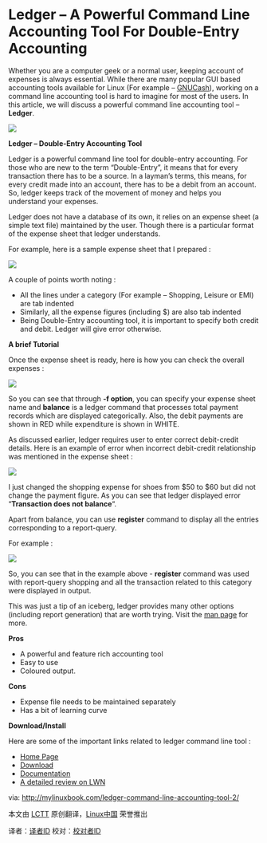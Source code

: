 Ledger – A Powerful Command Line Accounting Tool For Double-Entry Accounting
==========
Whether you are a computer geek or a normal user, keeping account of expenses is always essential. While there are many popular GUI based accounting tools available for Linux (For example – [GNUCash][1]), working on a command line accounting tool is hard to imagine for most of the users. In this article, we will discuss a powerful command line accounting tool – **Ledger**.

![](http://mylinuxbook.com/wp-content/uploads/2013/09/ledger-main.png)

**Ledger – Double-Entry Accounting Tool**

Ledger is a powerful command line tool for double-entry accounting. For those who are new to the term “Double-Entry”, it means that for every transaction there has to be a source. In a layman’s terms, this means, for every credit made into an account, there has to be a debit from an account. So, ledger keeps track of the movement of money and helps you understand your expenses.

Ledger does not have a database of its own, it relies on an expense sheet (a simple text file) maintained by the user. Though there is a particular format of the expense sheet that ledger understands.

For example, here is a sample expense sheet that I prepared :

![](http://mylinuxbook.com/wp-content/uploads/2013/09/ledger-11.png)

A couple of points worth noting :

- All the lines under a category (For example – Shopping, Leisure or EMI) are tab indented
- Similarly, all the expense figures (including $) are also tab indented
- Being Double-Entry accounting tool, it is important to specify both credit and debit. Ledger will give error otherwise.

**A brief Tutorial**

Once the expense sheet is ready, here is how you can check the overall expenses :

![](http://mylinuxbook.com/wp-content/uploads/2013/09/ledger-2.png)

So you can see that through **-f option**, you can specify your expense sheet name and **balance** is a ledger command that processes total payment records which are displayed categorically. Also, the debit payments are shown in RED while expenditure is shown in WHITE.

As discussed earlier, ledger requires user to enter correct debit-credit details. Here is an example of error when incorrect debit-credit relationship was mentioned in the expense sheet :

![](http://mylinuxbook.com/wp-content/uploads/2013/09/ledger-3.png)

I just changed the shopping expense for shoes from $50 to $60 but did not change the payment figure. As you can see that ledger displayed error “**Transaction does not balance**“.

Apart from balance, you can use **register** command to display all the entries corresponding to a report-query.

For example :

![](http://mylinuxbook.com/wp-content/uploads/2013/09/ledger-4.png)

So, you can see that in the example above -  **register** command was used with report-query shopping and all the transaction related to this category were displayed in output.

This was just a tip of an iceberg, ledger provides many other options (including report generation) that are worth trying. Visit the [man page][2] for more.

**Pros**

- A powerful and feature rich accounting tool
- Easy to use
- Coloured output.

**Cons**

- Expense file needs to be maintained separately
- Has a bit of learning curve

**Download/Install**

Here are some of the important links related to ledger command line tool :

- [Home Page][3]
- [Download][4]
- [Documentation][5]
- [A detailed review on LWN][6]


via: http://mylinuxbook.com/ledger-command-line-accounting-tool-2/

本文由 [LCTT][] 原创翻译，[Linux中国][] 荣誉推出

译者：[译者ID][] 校对：[校对者ID][]

[LCTT]:https://github.com/LCTT/TranslateProject
[Linux中国]:http://linux.cn/portal.php
[译者ID]:http://linux.cn/space/译者ID
[校对者ID]:http://linux.cn/space/校对者ID

[1]:http://www.gnucash.org/
[2]:http://www.ledger-cli.org/3.0/doc/ledger.1.html
[3]:http://www.ledger-cli.org/
[4]:http://www.ledger-cli.org/download.html
[5]:http://www.ledger-cli.org/2.6/ledger.pdf
[6]:http://lwn.net/Articles/501681/